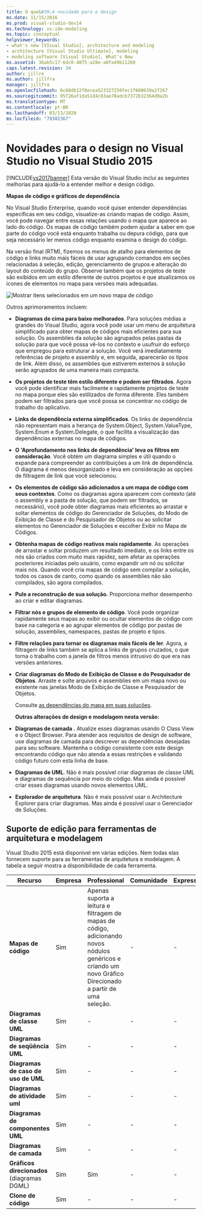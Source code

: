 ```yaml
---
title: O que&#39;é novidade para o design
ms.date: 11/15/2016
ms.prod: visual-studio-dev14
ms.technology: vs-ide-modeling
ms.topic: conceptual
helpviewer_keywords:
- what's new [VIsual Studio], architecture and modeling
- architecture [Visual Studio Ultimate], modeling
- modeling software [Visual Studio], What's New
ms.assetid: 36ab5c17-6dc0-4075-a28e-a0fa49b11260
caps.latest.revision: 34
author: jillre
ms.author: jillfra
manager: jillfra
ms.openlocfilehash: 6c68db12f8ecea523327250fec1f600639a2f267
ms.sourcegitcommit: 95f26af1da51d4c83ae78adcb7372b32364d8a2b
ms.translationtype: MT
ms.contentlocale: pt-BR
ms.lasthandoff: 03/13/2020
ms.locfileid: "79302367"
---
```

# <a name="whats-new-for-design-in-visual-studio-in-visual-studio-2015"></a>Novidades para o design no Visual Studio no Visual Studio 2015
[!INCLUDE[vs2017banner](../includes/vs2017banner.md)]
Esta versão do Visual Studio inclui as seguintes melhorias para ajudá-lo a entender melhor e design código.

 **Mapas de código e gráficos de dependência**

 No Visual Studio Enterprise, quando você quiser entender dependências específicas em seu código, visualize-as criando mapas de código. Assim, você pode navegar entre essas relações usando o mapa que aparece ao lado do código. Os mapas de código também podem ajudar a saber em que parte do código você está enquanto trabalha ou depura código, para que seja necessário ler menos código enquanto examina o design do código.

 Na versão final (RTM), fizemos os menus de atalho para elementos de código e links muito mais fáceis de usar agrupando comandos em seções relacionadas à seleção, edição, gerenciamento de grupos e alteração do layout do conteúdo do grupo. Observe também que os projetos de teste são exibidos em um estilo diferente de outros projetos e que atualizamos os ícones de elementos no mapa para versões mais adequadas.

 ![Mostrar itens selecionados em um novo mapa de código](../ide/media/codemapsshowonnewmap.png "CodeMapsShowOnNewMap")

 Outros aprimoramentos incluem:

- **Diagramas de cima para baixo melhorados**. Para soluções médias a grandes do Visual Studio, agora você pode usar um menu de arquitetura simplificado para obter mapas de códigos mais eficientes para sua solução. Os assemblies da solução são agrupados pelas pastas da solução para que você possa vê-los no contexto e usufruir do esforço que empregou para estruturar a solução. Você verá imediatamente referências de projeto e assembly e, em seguida, aparecerão os tipos de link. Além disso, os assemblies que estiverem externos à solução serão agrupados de uma maneira mais compacta.

- **Os projetos de teste têm estilo diferente e podem ser filtrados**. Agora você pode identificar mais facilmente e rapidamente projetos de teste no mapa porque eles são estilizados de forma diferente. Eles também podem ser filtrados para que você possa se concentrar no código de trabalho do aplicativo.

- **Links de dependência externa simplificados**. Os links de dependência não representam mais a herança de System.Object, System.ValueType, System.Enum e System.Delegate, o que facilita a visualização das dependências externas no mapa de códigos.

- **O 'Aprofundamento nos links de dependência' leva os filtros em consideração**. Você obtém um diagrama simples e útil quando o expande para compreender as contribuições a um link de dependência. O diagrama é menos desorganizado e leva em consideração as opções de filtragem de link que você selecionou.

- **Os elementos de código são adicionados a um mapa de código com seus contextos**. Como os diagramas agora aparecem com contexto (até o assembly e a pasta de solução, que podem ser filtrados, se necessário), você pode obter diagramas mais eficientes ao arrastar e soltar elementos de código do Gerenciador de Soluções, do Modo de Exibição de Classe e do Pesquisador de Objetos ou ao solicitar elementos no Gerenciador de Soluções e escolher Exibir no Mapa de Códigos.

- **Obtenha mapas de código reativos mais rapidamente**. As operações de arrastar e soltar produzem um resultado imediato, e os links entre os nós são criados com muito mais rapidez, sem afetar as operações posteriores iniciadas pelo usuário, como expandir um nó ou solicitar mais nós. Quando você cria mapas de código sem compilar a solução, todos os casos de canto, como quando os assemblies não são compilados, são agora compilados.

- **Pule a reconstrução de sua solução.** Proporciona melhor desempenho ao criar e editar diagramas.

- **Filtrar nós e grupos de elemento de código**. Você pode organizar rapidamente seus mapas ao exibir ou ocultar elementos de código com base na categoria e ao agrupar elementos de código por pastas de solução, assemblies, namespaces, pastas de projeto e tipos.

- **Filtre relações para tornar os diagramas mais fáceis de ler**. Agora, a filtragem de links também se aplica a links de grupos cruzados, o que torna o trabalho com a janela de filtros menos intrusivo do que era nas versões anteriores.

- **Criar diagramas do Modo de Exibição de Classe e do Pesquisador de Objetos**. Arraste e solte arquivos e assemblies em um mapa novo ou existente nas janelas Modo de Exibição de Classe e Pesquisador de Objetos.

  Consulte [as dependências do mapa em suas soluções](../modeling/map-dependencies-across-your-solutions.md).

  **Outras alterações de design e modelagem nesta versão:**

- **Diagramas de camada .** Atualize esses diagramas usando O Class View e o Object Browser. Para atender aos requisitos de design de software, use diagramas de camada para descrever as dependências desejadas para seu software. Mantenha o código consistente com este design encontrando código que não atenda a essas restrições e validando código futuro com esta linha de base.

- **Diagramas de UML**. Não é mais possível criar diagramas de classe UML e diagramas de sequência por meio do código. Mas ainda é possível criar esses diagramas usando novos elementos UML.

- **Explorador de arquitetura**. Não é mais possível usar o Architecture Explorer para criar diagramas. Mas ainda é possível usar o Gerenciador de Soluções.

## <a name="edition-support-for-architecture-and-modeling-tools"></a><a name="VersionSupport"></a>Suporte de edição para ferramentas de arquitetura e modelagem

Visual Studio 2015 está disponível em várias edições. Nem todas elas fornecem suporte para as ferramentas de arquitetura e modelagem. A tabela a seguir mostra a disponibilidade de cada ferramenta.

|**Recurso**|**Empresa**|**Professional**|**Comunidade**|**Express**|
|-----------------|--------------------|----------------------|-------------------|-----------------|
|**Mapas de código**|Sim|Apenas suporta a leitura e filtragem de mapas de código, adicionando novos nódulos genéricos e criando um novo Gráfico Direcionado a partir de uma seleção.|-|-|
|**Diagramas de classe UML**|Sim|-|-|-|
|**Diagramas de seqüência UML**|Sim|-|-|-|
|**Diagramas de caso de uso de UML**|Sim|-|-|-|
|**Diagramas de atividade uml**|Sim|-|-|-|
|**Diagramas de componentes UML**|Sim|-|-|-|
|**Diagramas de camada**|Sim|-|-|-|
|**Gráficos direcionados** (diagramas DGML)|Sim|Sim|-|-|
|**Clone de código**|Sim|-|-|-|